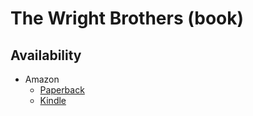 
# The Wright Brothers (book)

## Availability
  - Amazon
    - [Paperback](https://www.amazon.com/Wright-Brothers-David-McCullough/dp/1476728755)
    - [Kindle](https://www.amazon.com/Wright-Brothers-David-McCullough-ebook/dp/B00LD1RWP6)

